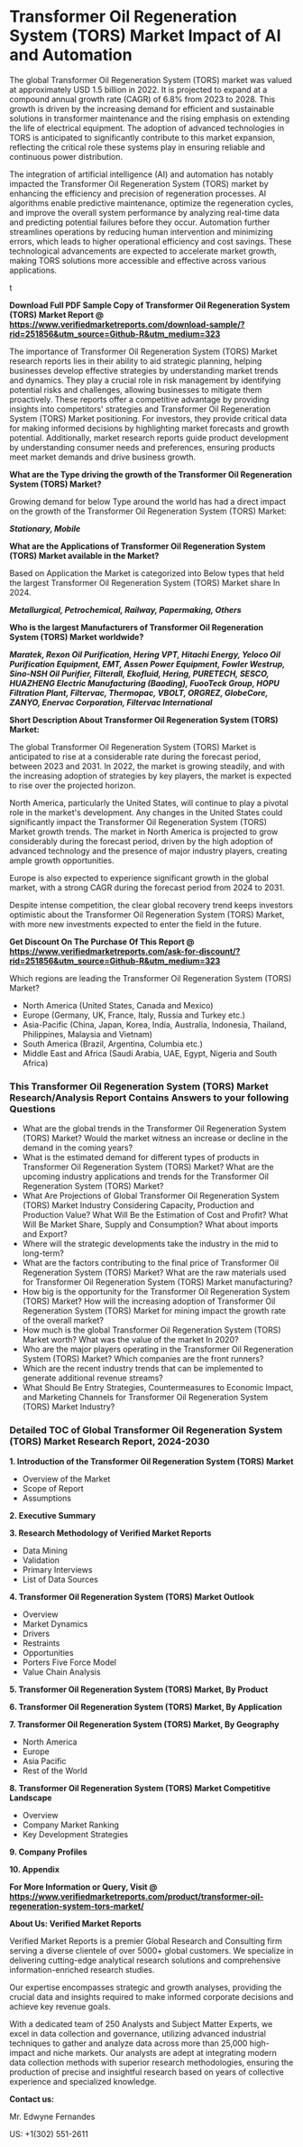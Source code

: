 <meta name="title" content="Global Transformer Oil Regeneration System (TORS) Market Impact of AI and Automation"><meta name="description" content="The global Transformer Oil Regeneration System (TORS) market was valued at approximately USD 1.5 billion in 2022. It is projected to expand at a compound annual growth"><meta name="title" content="Transformer Oil Regeneration System (TORS) Market Size, Share, Scope, Trends, Growth, Opportunities, Analysis, Forecast"><h1>Transformer Oil Regeneration System (TORS) Market Impact of AI and Automation</h1><p>The global Transformer Oil Regeneration System (TORS) market was valued at approximately USD 1.5 billion in 2022. It is projected to expand at a compound annual growth rate (CAGR) of 6.8% from 2023 to 2028. This growth is driven by the increasing demand for efficient and sustainable solutions in transformer maintenance and the rising emphasis on extending the life of electrical equipment. The adoption of advanced technologies in TORS is anticipated to significantly contribute to this market expansion, reflecting the critical role these systems play in ensuring reliable and continuous power distribution.</p><p>The integration of artificial intelligence (AI) and automation has notably impacted the Transformer Oil Regeneration System (TORS) market by enhancing the efficiency and precision of regeneration processes. AI algorithms enable predictive maintenance, optimize the regeneration cycles, and improve the overall system performance by analyzing real-time data and predicting potential failures before they occur. Automation further streamlines operations by reducing human intervention and minimizing errors, which leads to higher operational efficiency and cost savings. These technological advancements are expected to accelerate market growth, making TORS solutions more accessible and effective across various applications.</p>t</p><p id="" class=""><strong>Download Full PDF Sample Copy of Transformer Oil Regeneration System (TORS) Market Report @ <a href="https://www.verifiedmarketreports.com/download-sample/?rid=251856&utm_source=Github-R&utm_medium=323" target="_blank">https://www.verifiedmarketreports.com/download-sample/?rid=251856&utm_source=Github-R&utm_medium=323</a></strong></p><p>The importance of&nbsp;Transformer Oil Regeneration System (TORS) Market research reports lies in their ability to aid strategic planning, helping businesses develop effective strategies by understanding market trends and dynamics. They play a crucial role in risk management by identifying potential risks and challenges, allowing businesses to mitigate them proactively. These reports offer a competitive advantage by providing insights into competitors' strategies and Transformer Oil Regeneration System (TORS) Market positioning. For investors, they provide critical data for making informed decisions by highlighting market forecasts and growth potential. Additionally, market research reports guide product development by understanding consumer needs and preferences, ensuring products meet market demands and drive business growth.</p><p><strong>What are the&nbsp;Type driving the growth of the Transformer Oil Regeneration System (TORS) Market?</strong></p><p id="" class="">Growing demand for below Type around the world has had a direct impact on the growth of the Transformer Oil Regeneration System (TORS) Market:</p><em><strong>Stationary, Mobile</strong></em></p><strong>What are the&nbsp;Applications&nbsp;of Transformer Oil Regeneration System (TORS) Market available in the Market?</strong></p><p id="" class="">Based on Application the Market is categorized into Below types that held the largest Transformer Oil Regeneration System (TORS) Market share In 2024.</p><em><strong>Metallurgical, Petrochemical, Railway, Papermaking, Others</strong></em></p><strong>Who is the largest Manufacturers of Transformer Oil Regeneration System (TORS) Market worldwide?</strong></p><p><em><strong>Maratek, Rexon Oil Purification, Hering VPT, Hitachi Energy, Yeloco Oil Purification Equipment, EMT, Assen Power Equipment, Fowler Westrup, Sino-NSH Oil Purifier, Filterall, Ekofluid, Hering, PURETECH, SESCO, HUAZHENG Electric Manufacturing (Baoding), FuooTeck Group, HOPU Filtration Plant, Filtervac, Thermopac, VBOLT, ORGREZ, GlobeCore, ZANYO, Enervac Corporation, Filtervac International</strong></em></p><p id="" class=""><strong>Short Description About Transformer Oil Regeneration System (TORS) Market:</strong></p><p>The global Transformer Oil Regeneration System (TORS) Market is anticipated to rise at a considerable rate during the forecast period, between 2023 and 2031. In 2022, the market is growing steadily, and with the increasing adoption of strategies by key players, the market is expected to rise over the projected horizon.</p><p>North America, particularly the United States, will continue to play a pivotal role in the market's development. Any changes in the United States could significantly impact the Transformer Oil Regeneration System (TORS) Market growth trends. The market in North America is projected to grow considerably during the forecast period, driven by the high adoption of advanced technology and the presence of major industry players, creating ample growth opportunities.</p><p>Europe is also expected to experience significant growth in the global market, with a strong CAGR during the forecast period from 2024 to 2031.</p><p>Despite intense competition, the clear global recovery trend keeps investors optimistic about the Transformer Oil Regeneration System (TORS) Market, with more new investments expected to enter the field in the future.</p><p id="" class=""><strong>Get Discount On The Purchase Of This Report @ <a href="https://www.verifiedmarketreports.com/ask-for-discount/?rid=251856&utm_source=Github-R&utm_medium=323" target="_blank">https://www.verifiedmarketreports.com/ask-for-discount/?rid=251856&utm_source=Github-R&utm_medium=323</a></strong></p>Which regions are leading the Transformer Oil Regeneration System (TORS) Market?</p><ul><li>North America (United States, Canada and Mexico)</li><li>Europe (Germany, UK, France, Italy, Russia and Turkey etc.)</li><li>Asia-Pacific (China, Japan, Korea, India, Australia, Indonesia, Thailand, Philippines, Malaysia and Vietnam)</li><li>South America (Brazil, Argentina, Columbia etc.)</li><li>Middle East and Africa (Saudi Arabia, UAE, Egypt, Nigeria and South Africa)</li></ul><h3 id="" class="">This Transformer Oil Regeneration System (TORS) Market Research/Analysis Report Contains Answers to your following Questions</h3><ul><li>What are the global trends in the Transformer Oil Regeneration System (TORS) Market? Would the market witness an increase or decline in the demand in the coming years?</li><li>What is the estimated demand for different types of products in Transformer Oil Regeneration System (TORS) Market? What are the upcoming industry applications and trends for the Transformer Oil Regeneration System (TORS) Market?</li><li>What Are Projections of Global Transformer Oil Regeneration System (TORS) Market Industry Considering Capacity, Production and Production Value? What Will Be the Estimation of Cost and Profit? What Will Be Market Share, Supply and Consumption? What about imports and Export?</li><li>Where will the strategic developments take the industry in the mid to long-term?</li><li>What are the factors contributing to the final price of Transformer Oil Regeneration System (TORS) Market? What are the raw materials used for Transformer Oil Regeneration System (TORS) Market manufacturing?</li><li>How big is the opportunity for the Transformer Oil Regeneration System (TORS) Market? How will the increasing adoption of Transformer Oil Regeneration System (TORS) Market for mining impact the growth rate of the overall market?</li><li>How much is the global Transformer Oil Regeneration System (TORS) Market worth? What was the value of the market In 2020?</li><li>Who are the major players operating in the Transformer Oil Regeneration System (TORS) Market? Which companies are the front runners?</li><li>Which are the recent industry trends that can be implemented to generate additional revenue streams?</li><li>What Should Be Entry Strategies, Countermeasures to Economic Impact, and Marketing Channels for Transformer Oil Regeneration System (TORS) Market Industry?</li></ul><h3 id="" class="">Detailed TOC of Global Transformer Oil Regeneration System (TORS) Market Research Report, 2024-2030</h3><p id="" class=""><strong>1. Introduction of the Transformer Oil Regeneration System (TORS) Market</strong></p><ul><li>Overview of the Market</li><li>Scope of Report</li><li>Assumptions</li></ul><p id="" class=""><strong>2. Executive Summary</strong></p><p id="" class=""><strong>3. Research Methodology of Verified Market Reports</strong></p><ul><li>Data Mining</li><li>Validation</li><li>Primary Interviews</li><li>List of Data Sources</li></ul><p id="" class=""><strong>4. Transformer Oil Regeneration System (TORS) Market Outlook</strong></p><ul><li>Overview</li><li>Market Dynamics</li><li>Drivers</li><li>Restraints</li><li>Opportunities</li><li>Porters Five Force Model</li><li>Value Chain Analysis</li></ul><p id="" class=""><strong>5. Transformer Oil Regeneration System (TORS) Market, By Product</strong></p><p id="" class=""><strong>6. Transformer Oil Regeneration System (TORS) Market, By Application</strong></p><p id="" class=""><strong>7. Transformer Oil Regeneration System (TORS) Market, By Geography</strong></p><ul><li>North America</li><li>Europe</li><li>Asia Pacific</li><li>Rest of the World</li></ul><p id="" class=""><strong>8. Transformer Oil Regeneration System (TORS) Market Competitive Landscape</strong></p><ul><li>Overview</li><li>Company Market Ranking</li><li>Key Development Strategies</li></ul><p id="" class=""><strong>9. Company Profiles</strong></p><p id="" class=""><strong>10. Appendix</strong></p><p id="" class=""><strong>For More Information or Query, Visit @ <a href="https://www.verifiedmarketreports.com/product/transformer-oil-regeneration-system-tors-market/" target="_blank">https://www.verifiedmarketreports.com/product/transformer-oil-regeneration-system-tors-market/</a></strong></p><p id="" class=""><strong>About Us: Verified Market Reports</strong></p><p id="" class="">Verified Market Reports is a premier Global Research and Consulting firm serving a diverse clientele of over 5000+ global customers. We specialize in delivering cutting-edge analytical research solutions and comprehensive information-enriched research studies.</p><p id="" class="">Our expertise encompasses strategic and growth analyses, providing the crucial data and insights required to make informed corporate decisions and achieve key revenue goals.</p><p id="" class="">With a dedicated team of 250 Analysts and Subject Matter Experts, we excel in data collection and governance, utilizing advanced industrial techniques to gather and analyze data across more than 25,000 high-impact and niche markets. Our analysts are adept at integrating modern data collection methods with superior research methodologies, ensuring the production of precise and insightful research based on years of collective experience and specialized knowledge.</p><p id="" class=""><strong>Contact us:</strong></p><p id="" class="">Mr. Edwyne Fernandes</p><p id="" class="">US: +1(302) 551-2611</p>